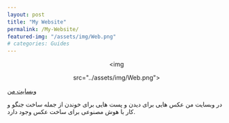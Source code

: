 ```yaml
---
layout: post
title: "My Website"
permalink: /My-Website/
featured-img: "/assets/img/Web.png"
# categories: Guides
---
```



<center>

<img 

src="../assets/img/Web.png">

</center>

<a href="https://mahch40.ir/">وبسایت من
</a>

<body>
در وبسایت من عکس هایی برای دیدن و پست هایی برای خوندن از جمله ساخت جنگو و کار با هوش مصنوعی برای ساخت عکس وجود دارد.
</body>